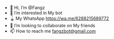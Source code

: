 - 👋 Hi, I’m @Fangz
- 👀 I’m interested in My bot
- 🪀 My WhatsApp https://wa.me/6288215689772
- 💞️ I’m looking to collaborate on My friends
- 📫 How to reach me fangzbot@gmail.com

<!---
Fangzbotz2007/Fangzbotz2007 is a ✨ special ✨ repository because its `README.md` (this file) appears on your GitHub profile.
You can click the Preview link to take a look at your changes.
--->
